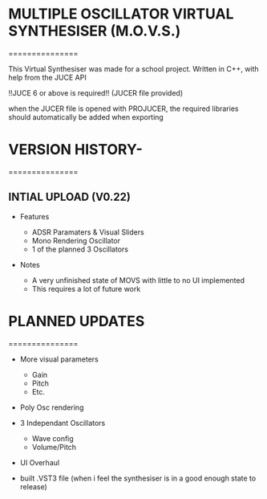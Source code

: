 # MULTIPLE OSCILLATOR VIRTUAL SYNTHESISER (M.O.V.S.)
===============

This Virtual Synthesiser was made for a school project.
Written in C++, with help from the JUCE API

!!JUCE 6 or above is required!! (JUCER file provided)

when the JUCER file is opened with PROJUCER, the required libraries should automatically be added when exporting

# VERSION HISTORY-
===============

INTIAL UPLOAD (V0.22)
---
- Features
    - ADSR Paramaters & Visual Sliders
    - Mono Rendering Oscillator
    - 1 of the planned 3 Oscillators

- Notes
    - A very unfinished state of MOVS with little to no UI implemented
    - This requires a lot of future work

# PLANNED UPDATES
===============

- More visual parameters
    - Gain
    - Pitch
    - Etc.

- Poly Osc rendering

- 3 Independant Oscillators
    - Wave config
    - Volume/Pitch

- UI Overhaul

- built .VST3 file (when i feel the synthesiser is in a good enough state to release)
